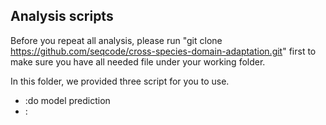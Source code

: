 ## Analysis scripts

Before you repeat all analysis, please run "git clone https://github.com/seqcode/cross-species-domain-adaptation.git" first to make sure you have all needed file under your working folder.

In this folder, we provided three script for you to use.

- :do model prediction
- :
